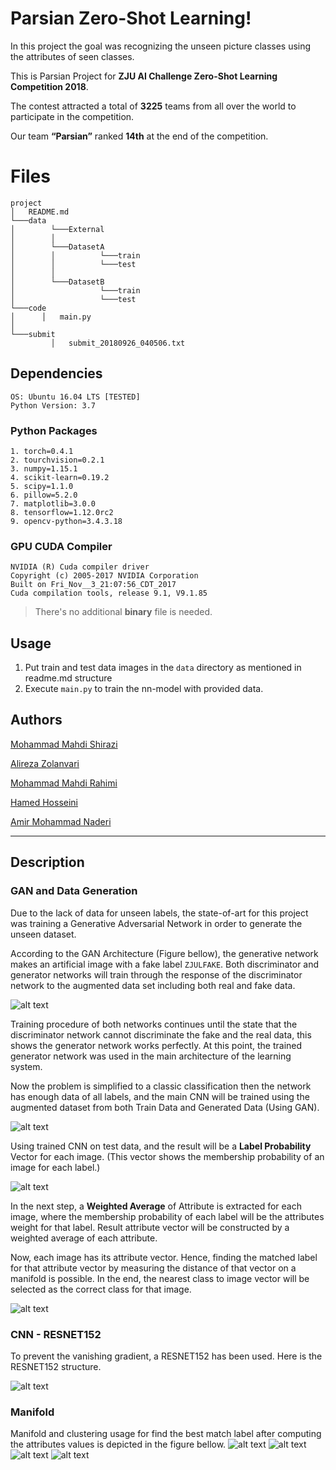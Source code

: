 # Parsian Zero-Shot Learning!
In this project the goal was recognizing the unseen picture classes using the attributes of seen classes.

This is Parsian Project for **ZJU AI Challenge Zero-Shot Learning Competition 2018**.

The contest attracted a total of **3225** teams from all over the world to participate in the competition.

Our team **“Parsian”** ranked **14th** at the end of the competition.

# Files


```
project
│   README.md
└───data
│        └───External
│        │ 
│        └───DatasetA
│        │          └───train 	
│        │          └───test
│ 	     │ 	
│        └───DatasetB
│                   └───train 	
│                   └───test
└───code
│      │   main.py
│
└───submit
	     │   submit_20180926_040506.txt

```

## Dependencies
```
OS: Ubuntu 16.04 LTS [TESTED]
Python Version: 3.7
```

### Python Packages
	1. torch=0.4.1
	2. tourchvision=0.2.1
	3. numpy=1.15.1
	4. scikit-learn=0.19.2
	5. scipy=1.1.0
	6. pillow=5.2.0
	7. matplotlib=3.0.0
	8. tensorflow=1.12.0rc2
	9. opencv-python=3.4.3.18

### GPU CUDA Compiler
```
NVIDIA (R) Cuda compiler driver
Copyright (c) 2005-2017 NVIDIA Corporation
Built on Fri_Nov__3_21:07:56_CDT_2017
Cuda compilation tools, release 9.1, V9.1.85
```


> There's no additional **binary** file is needed.



## Usage

1. Put train and test data images in the `data` directory as mentioned in readme.md structure
2. Execute `main.py` to train the nn-model with provided data.

## Authors

[Mohammad Mahdi Shirazi](https://github.com/mhmmdshirazi)

[Alireza Zolanvari](https://github.com/AlirezaZolanvari)

[Mohammad Mahdi Rahimi](https://github.com/Mahi97)

[Hamed Hosseini](https://github.com/hamed-hosseini)

[Amir Mohammad Naderi](https://github.com/Amiiir)


------

## Description

### GAN and Data Generation

Due to the lack of data for unseen labels, the state-of-art for this project was training a Generative Adversarial Network in order to generate the unseen dataset.

According to the GAN Architecture (Figure bellow), the generative network makes an artificial image with a fake label `ZJULFAKE`. Both discriminator and generator networks will train through the response of the discriminator network to the augmented data set including both real and fake data.

![alt text][GAN]

Training procedure of both networks continues until the state that the discriminator network cannot discriminate the fake and the real data, this shows the generator network works perfectly. At this point, the trained generator network was used in the main architecture of the learning system.

Now the problem is simplified to a classic classification then the network has enough data of all labels, and the main CNN will be trained using the augmented dataset from both Train Data and Generated Data (Using GAN).

![alt text][TRAIN]

Using trained CNN on test data, and the result will be a **Label Probability** Vector for each image.
(This vector shows the membership probability of an image for each label.)

![alt text][TEST]


In the next step, a **Weighted Average** of Attribute is extracted for each image, where the membership probability of each label will be the attributes weight for that label. Result attribute vector will be constructed by a weighted average of each attribute.

Now, each image has its attribute vector. Hence, finding the matched label for that attribute vector by measuring the distance of that vector on a manifold is possible. In the end, the nearest class to image vector will be selected as the correct class for that image.

![alt text][ALL]

### CNN - RESNET152

To prevent the vanishing gradient, a RESNET152 has been used. Here is the RESNET152 structure.

![alt text][RESNET]


### Manifold
Manifold and clustering usage for find the best match label after computing the attributes values is depicted in the figure bellow.
![alt text][3d]
![alt text][t-SNE]
![alt text][MDS]
![alt text][Spectral]



[GAN]: ./img/GAN.png "The GAN Arcitecture"
[TEST]: ./img/Test.png "The Test Arcitecture"
[TRAIN]: ./img/Train.png "The Train Arcitecture"
[ALL]: ./img/All.png "The Main Architecture"
[RESNET]: ./img/RESNET.png "The RESNET Architecture"
[3d]: ./img/3d.png "Clustring"
[t-SNE]: ./img/t-SNE.png "t-SNE"
[MDS]: ./img/MDS.png "MDS"
[Spectral]: ./img/Spectral.png "Spectrul"

